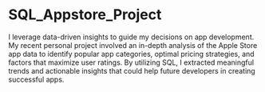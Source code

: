 # SQL_Appstore_Project
I leverage data-driven insights to guide my decisions on app development. My recent personal project involved an in-depth analysis of the Apple Store app data to identify popular app categories, optimal pricing strategies, and factors that maximize user ratings. By utilizing SQL, I extracted meaningful trends and actionable insights that could help future developers in creating successful apps.
